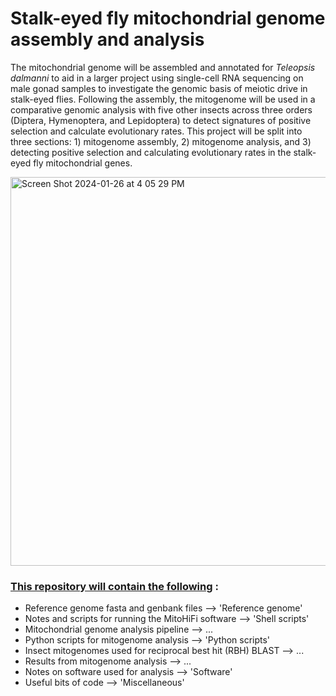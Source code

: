 # Stalk-eyed fly mitochondrial genome assembly and analysis 
The mitochondrial genome will be assembled and annotated for _Teleopsis dalmanni_ to aid in a larger project using single-cell RNA sequencing on male gonad samples to investigate the genomic basis of meiotic drive in stalk-eyed flies. Following the assembly, the mitogenome will be used in a comparative genomic  analysis with five other insects across three orders (Diptera, Hymenoptera, and Lepidoptera) to detect signatures of positive selection and calculate evolutionary rates. This project will be split into three sections: 1) mitogenome assembly, 2) mitogenome analysis, and 3) detecting positive selection and calculating evolutionary rates in the stalk-eyed fly mitochondrial genes.

<img width="622" alt="Screen Shot 2024-01-26 at 4 05 29 PM" src="https://github.com/sylviemarie/Stalk-Eyed-Fly-Genomics/assets/116887272/bc4b81ab-338a-447b-9c5a-2390e42ac5d7">

### <ins> This repository will contain the following</ins> : 
- Reference genome fasta and genbank files                       --> 'Reference genome'
- Notes and scripts for running the MitoHiFi software            --> 'Shell scripts'
- Mitochondrial genome analysis pipeline                         --> ...
- Python scripts for mitogenome analysis                         --> 'Python scripts'
- Insect mitogenomes used for reciprocal best hit (RBH) BLAST    --> ...
- Results from mitogenome analysis                               --> ...
- Notes on software used for analysis                            --> 'Software'
- Useful bits of code                                            --> 'Miscellaneous'
